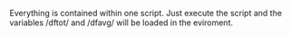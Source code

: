 Everything is contained within one script. Just execute the script and the variables /dftot/ and /dfavg/ will be loaded in the eviroment.
